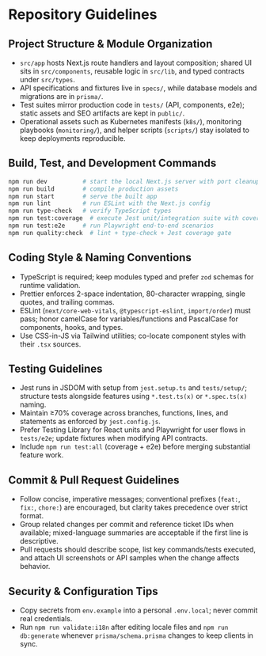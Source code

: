 # Repository Guidelines

## Project Structure & Module Organization
- `src/app` hosts Next.js route handlers and layout composition; shared UI sits in `src/components`, reusable logic in `src/lib`, and typed contracts under `src/types`.
- API specifications and fixtures live in `specs/`, while database models and migrations are in `prisma/`.
- Test suites mirror production code in `tests/` (API, components, e2e); static assets and SEO artifacts are kept in `public/`.
- Operational assets such as Kubernetes manifests (`k8s/`), monitoring playbooks (`monitoring/`), and helper scripts (`scripts/`) stay isolated to keep deployments reproducible.

## Build, Test, and Development Commands
```bash
npm run dev          # start the local Next.js server with port cleanup
npm run build        # compile production assets
npm run start        # serve the built app
npm run lint         # run ESLint with the Next.js config
npm run type-check   # verify TypeScript types
npm run test:coverage  # execute Jest unit/integration suite with coverage
npm run test:e2e     # run Playwright end-to-end scenarios
npm run quality:check  # lint + type-check + Jest coverage gate
```

## Coding Style & Naming Conventions
- TypeScript is required; keep modules typed and prefer `zod` schemas for runtime validation.
- Prettier enforces 2-space indentation, 80-character wrapping, single quotes, and trailing commas.
- ESLint (`next/core-web-vitals`, `@typescript-eslint`, `import/order`) must pass; honor camelCase for variables/functions and PascalCase for components, hooks, and types.
- Use CSS-in-JS via Tailwind utilities; co-locate component styles with their `.tsx` sources.

## Testing Guidelines
- Jest runs in JSDOM with setup from `jest.setup.ts` and `tests/setup/`; structure tests alongside features using `*.test.ts(x)` or `*.spec.ts(x)` naming.
- Maintain ≥70% coverage across branches, functions, lines, and statements as enforced by `jest.config.js`.
- Prefer Testing Library for React units and Playwright for user flows in `tests/e2e`; update fixtures when modifying API contracts.
- Include `npm run test:all` (coverage + e2e) before merging substantial feature work.

## Commit & Pull Request Guidelines
- Follow concise, imperative messages; conventional prefixes (`feat:`, `fix:`, `chore:`) are encouraged, but clarity takes precedence over strict format.
- Group related changes per commit and reference ticket IDs when available; mixed-language summaries are acceptable if the first line is descriptive.
- Pull requests should describe scope, list key commands/tests executed, and attach UI screenshots or API samples when the change affects behavior.

## Security & Configuration Tips
- Copy secrets from `env.example` into a personal `.env.local`; never commit real credentials.
- Run `npm run validate:i18n` after editing locale files and `npm run db:generate` whenever `prisma/schema.prisma` changes to keep clients in sync.
